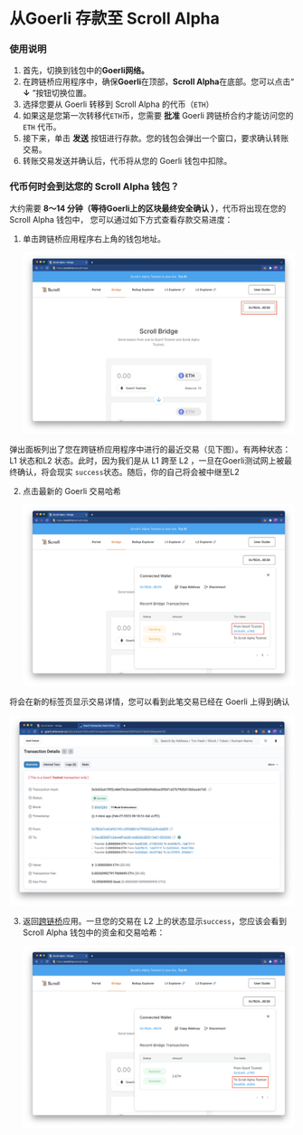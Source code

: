 # 从Goerli 存款至 Scroll Alpha

### 使用说明

1. 首先，切换到钱包中的**Goerli网络。**
2. 在跨链桥应用程序中，确保**Goerli**在顶部，**Scroll Alpha**在底部。您可以点击“ **↓** ”按钮切换位置。
3. 选择您要从 Goerli 转移到 Scroll Alpha 的代币（`ETH`）
4. 如果这是您第一次转移代`ETH`币，您需要 **批准** Goerli 跨链桥合约才能访问您的 `ETH` 代币。
5. 接下来，单击 **发送** 按钮进行存款。您的钱包会弹出一个窗口，要求确认转账交易。
6. 转账交易发送并确认后，代币将从您的 Goerli 钱包中扣除。

### 代币何时会到达您的 Scroll Alpha 钱包？

大约需要 **8～14 分钟（等待Goerli上的区块最终安全确认 ）**，代币将出现在您的 Scroll Alpha 钱包中， 您可以通过如下方式查看存款交易进度：

1. 单击跨链桥应用程序右上角的钱包地址。 

	![](img/deposit_1.png)

弹出面板列出了您在跨链桥应用程序中进行的最近交易（见下图）。有两种状态：L1 状态和L2 状态。此时，因为我们是从 L1 跨至 L2 ，一旦在Goerli测试网上被最终确认，将会现实 `success`状态。随后，你的自己将会被中继至L2

2.  点击最新的 Goerli 交易哈希

    ![](img/deposit_2.png)

将会在新的标签页显示交易详情，您可以看到此笔交易已经在 Goerli 上得到确认

![](img/deposit_3.png)

3.  返回[跨链桥](https://scroll.io/prealpha/bridge)应用。一旦您的交易在 L2 上的状态显示`success`，您应该会看到 Scroll Alpha 钱包中的资金和交易哈希：

    ![](img/deposit_4.png)

